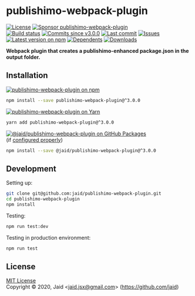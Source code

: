 # publishimo-webpack-plugin


<a href="https://raw.githubusercontent.com/jaid/publishimo-webpack-plugin/master/license.txt"><img src="https://img.shields.io/github/license/jaid/publishimo-webpack-plugin?style=flat-square" alt="License"/></a> <a href="https://github.com/sponsors/jaid"><img src="https://img.shields.io/badge/<3-Sponsor-FF45F1?style=flat-square" alt="Sponsor publishimo-webpack-plugin"/></a>  
<a href="https://actions-badge.atrox.dev/jaid/publishimo-webpack-plugin/goto"><img src="https://img.shields.io/endpoint.svg?style=flat-square&url=https%3A%2F%2Factions-badge.atrox.dev%2Fjaid%2Fpublishimo-webpack-plugin%2Fbadge" alt="Build status"/></a> <a href="https://github.com/jaid/publishimo-webpack-plugin/commits"><img src="https://img.shields.io/github/commits-since/jaid/publishimo-webpack-plugin/v3.0.0?style=flat-square&logo=github" alt="Commits since v3.0.0"/></a> <a href="https://github.com/jaid/publishimo-webpack-plugin/commits"><img src="https://img.shields.io/github/last-commit/jaid/publishimo-webpack-plugin?style=flat-square&logo=github" alt="Last commit"/></a> <a href="https://github.com/jaid/publishimo-webpack-plugin/issues"><img src="https://img.shields.io/github/issues/jaid/publishimo-webpack-plugin?style=flat-square&logo=github" alt="Issues"/></a>  
<a href="https://npmjs.com/package/publishimo-webpack-plugin"><img src="https://img.shields.io/npm/v/publishimo-webpack-plugin?style=flat-square&logo=npm&label=latest%20version" alt="Latest version on npm"/></a> <a href="https://github.com/jaid/publishimo-webpack-plugin/network/dependents"><img src="https://img.shields.io/librariesio/dependents/npm/publishimo-webpack-plugin?style=flat-square&logo=npm" alt="Dependents"/></a> <a href="https://npmjs.com/package/publishimo-webpack-plugin"><img src="https://img.shields.io/npm/dm/publishimo-webpack-plugin?style=flat-square&logo=npm" alt="Downloads"/></a>

**Webpack plugin that creates a publishimo-enhanced package.json in the output folder.**





## Installation

<a href="https://npmjs.com/package/publishimo-webpack-plugin"><img src="https://img.shields.io/badge/npm-publishimo--webpack--plugin-C23039?style=flat-square&logo=npm" alt="publishimo-webpack-plugin on npm"/></a>

```bash
npm install --save publishimo-webpack-plugin@^3.0.0
```

<a href="https://yarnpkg.com/package/publishimo-webpack-plugin"><img src="https://img.shields.io/badge/Yarn-publishimo--webpack--plugin-2F8CB7?style=flat-square&logo=yarn&logoColor=white" alt="publishimo-webpack-plugin on Yarn"/></a>

```bash
yarn add publishimo-webpack-plugin@^3.0.0
```

<a href="https://github.com/jaid/publishimo-webpack-plugin/packages"><img src="https://img.shields.io/badge/GitHub Packages-@jaid/publishimo--webpack--plugin-24282e?style=flat-square&logo=github" alt="@jaid/publishimo-webpack-plugin on GitHub Packages"/></a>  
(if [configured properly](https://help.github.com/en/github/managing-packages-with-github-packages/configuring-npm-for-use-with-github-packages))

```bash
npm install --save @jaid/publishimo-webpack-plugin@^3.0.0
```





















## Development



Setting up:
```bash
git clone git@github.com:jaid/publishimo-webpack-plugin.git
cd publishimo-webpack-plugin
npm install
```
Testing:
```bash
npm run test:dev
```
Testing in production environment:
```bash
npm run test
```


## License
[MIT License](https://raw.githubusercontent.com/jaid/publishimo-webpack-plugin/master/license.txt)  
Copyright © 2020, Jaid \<jaid.jsx@gmail.com> (https://github.com/jaid)
